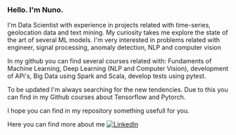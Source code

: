 ### Hello. I'm Nuno.

I'm Data Scientist with experience in projects related with time-series, geolocation data and text mining.
My curiosity takes me explore the state of the art of several ML models. 
I'm very interested in problems related with engineer, signal processing, anomaly detection, NLP and computer vision 

In my github you can find several courses related with: Fundaments of Machine Learning, Deep Learning (NLP and Computer Vision), development of APi's,
Big Data using Spark and Scala, develop tests using pytest.

To be updated I'm always searching for the new tendencies. Due to this you can find in my Github courses about Tensorflow and Pytorch.

I hope you can find in my repository something usefull for you.

Here you can find more about me 
[![LinkedIn](https://img.shields.io/badge/-Linkedin-blue?style=flat-square&logo=linkedin&link)](https://www.linkedin.com/in/njsdias/) 


<!--
**njsdias/njsdias** is a ✨ _special_ ✨ repository because its `README.md` (this file) appears on your GitHub profile.

Here are some ideas to get you started:

- 🔭 I’m currently working on ...
- 🌱 I’m currently learning ...
- 👯 I’m looking to collaborate on ...
- 🤔 I’m looking for help with ...
- 💬 Ask me about ...
- 📫 How to reach me: ...
- 😄 Pronouns: ...
- ⚡ Fun fact: ...
-->
